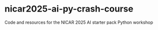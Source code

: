 # nicar2025-ai-py-crash-course
Code and resources for the NICAR 2025 AI starter pack Python workshop
